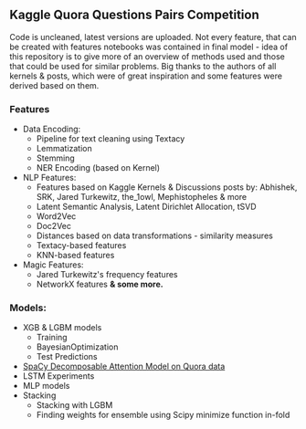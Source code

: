 ## Kaggle Quora Questions Pairs Competition

Code is uncleaned, latest versions are uploaded.
Not every feature, that can be created with features notebooks was contained in final model - idea of this repository is to give more of an overview of methods used and those that could be used for similar problems.
Big thanks to the authors of all kernels & posts, which were of great inspiration and some features were derived based on them.

### Features

* Data Encoding:
  * Pipeline for text cleaning using Textacy
  * Lemmatization
  * Stemming
  * NER Encoding (based on Kernel)
* NLP Features:
  * Features based on Kaggle Kernels & Discussions posts by: Abhishek, SRK, Jared Turkewitz, the_1owl, Mephistopheles & more
  * Latent Semantic Analysis, Latent Dirichlet Allocation, tSVD
  * Word2Vec
  * Doc2Vec
  * Distances based on data transformations - similarity measures
  * Textacy-based features
  * KNN-based features 
* Magic Features:
  * Jared Turkewitz's frequency features
  * NetworkX features
__& some more.__


### Models:

* XGB & LGBM models
  * Training
  * BayesianOptimization
  * Test Predictions
* [SpaCy Decomposable Attention Model on Quora data](https://github.com/explosion/spaCy/tree/master/examples/keras_parikh_entailment)
* LSTM Experiments
* MLP models
* Stacking
  * Stacking with LGBM
  * Finding weights for ensemble using Scipy minimize function in-fold
 
